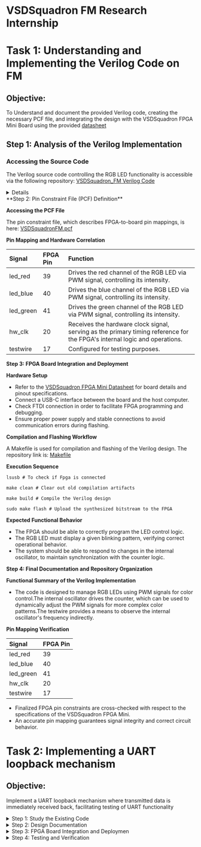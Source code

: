 # VSDSquadron FM Research Internship 


# Task 1: Understanding and Implementing the Verilog Code on FM
## Objective: 
To Understand and document the provided Verilog code, creating the necessary PCF file, and integrating the design with the VSDSquadron FPGA Mini Board using the provided [datasheet](https://www.vlsisystemdesign.com/wp-content/uploads/2025/01/VSDSquadronFMDatasheet.pdf)


## Step 1: Analysis of the Verilog Implementation

### Accessing the Source Code

The Verilog source code controlling  the RGB LED functionality is accessible via the following repository: [VSDSquadron_FM Verilog Code](https://github.com/thesourcerer8/VSDSquadron_FM/blob/main/led_blue/top.v)
<details>
**Architectural Overview**

The Verilog module controls the behavior of an RGB LED with an internal oscillator as a clock source and a frequency counter for modulation. The design provides stable timing control and LED signal generation.

**Module Interface**

- **Outputs:** 
  - `led_red`, `led_blue`, `led_green`: Control signals for the RGB LED.
  - `testwire`: A test output that shows the state of bit 5 from the counter frequency_counter_i for debugging purposes.



- **Inputs:** 
  - `hw_clk`: Primary clock input sourced from the onboard oscillator.

### Internal Design Elements

**1. Internal Oscillator (`SB_HFOSC`)**

- This embedded component supplies an oscilation of system clock that dispenses with an external oscillator requirement.
- The output frequency sets the performance of subsequent logic functions, so all LED timing conduct is regular and consistent.
`SB_HFOSC`:
This is a Verilog module that generates a high-frequency oscillator. It is commonly used in Lattice FPGAs (like the iCE40 series).
It has configurable parameters to control things like the division factor of the output frequency.

`CLKHF_DIV ("0b10")`:
`CLKHF_DIV` is a parameter that sets the clock divider for the oscillator. The value `"0b10"` corresponds to a divider setting of 4, which means the output frequency will be 12 MHz if the nominal oscillator frequency is 48 MHz15
Common settings for CLKHF_DIV:

`"0b00"` for 48 MHz

`"0b01"` for 24 MHz

`"0b10"` for 12 MHz

`"0b11"` for 6 MHz

*Control Signals*:

`CLKHFPU (1'b1)`:

`CLKHFPU` is the power-up signal for the high-frequency oscillator.
1'b1 means that the oscillator is powered up. If this signal were set to 1'b0, the oscillator would remain powered off.

`CLKHFEN (1'b1)`:
`CLKHFEN` is the enable signal for the oscillator.
1'b1 enables the oscillator. If this signal were 1'b0, the oscillator would not function, regardless of other settings.

`CLKHF (int_osc)`:
`CLKHF` is the high-frequency oscillator output, which generates the clock signal.
The output is connected to the int_osc wire, which is the internal clock signal used by other parts of the module.

**Frequency Counter Mechanism**

- Counter logic runs through the oscillator's frequency for commanding RGB LED states.
- The resulting frequency modulates the behavior of LED, creating a visible blinking effect.
- The counter counts up at every clock cycle and resets when it reaches a specified limit, generating a timed signal.

**RGB LED Driver Configuration**

- The driver controls current flow through the RGB LED to maintain proper function.
- Current levels and duty cycles can be manipulated to change LED brightness and color mixing.
- A pulse-width modulation (PWM) scheme is employed to provide smooth LED transitions and color control

- `RGBLEDEN(1'b1)`: Enables the RGB LED.
- `RGB0PWM (1'b0)`: Red LED minimum brightness (Red = OFF)
- `RGB1PWM (1'b0)`: Green LED minimum brightness (Green = OFF)
- `RGB2PWM (1'b1)`: Blue LED maximum brightness (Blue = ON)
- `CURREN (1'b1)`: Enables the current control.
- `RGB0`, `RGB1`, `RGB2`: Connects to actual hardware (led_red, led_green, led_blue).

*Current Settings (via def param)*:

- `RGB0_CURRENT = "0b000001"`: Sets the red LED current.
- `RGB1_CURRENT = "0b000001"`: Sets the green LED current.
- `RGB2_CURRENT = "0b000001"`: Sets the blue LED current.
- 
**Purpose of the Module**

The purpose of this Verilog module, named `top`, is to control an RGB LED system using an internal oscillator and a counter. It encapsulates the logic necessary for managing the intensity and color of the LEDs.

**Description of Internal Logic and Oscillator**

 1. **Internal Logic:**
  - The module includes a counter `(frequency_counter_i)` that increments at every positive edge of the internal oscillator `(int_osc)`.
  - The counter's value is used to drive a test signal `(testwire)`, which is assigned the 6th bit of the counter.
2. **Oscillator:**
  - The internal oscillator is implemented using the `SB_HFOSC` module, which generates a high-frequency clock.
- The oscillator is enabled and powered up (`CLKHFPU = 1'b1`, `CLKHFEN = 1'b1`).

**Functionality of the RGB LED Driver and Its Relationship to the Outputs**

1. **RGB LED Driver:**
- The RGB LED driver is implemented using the `SB_RGBA_DRV` module.
- It controls the RGB LEDs by setting their PWM signals (`RGB0PWM`, `RGB1PWM`, `RGB2PWM`) and current settings (`RGB0_CURRENT`, `RGB1_CURRENT`, `RGB2_CURRENT`).
2. **Relationship to the Outputs:**
- The outputs of the module are the actual RGB LED connections (`led_red`, `led_green`, `led_blue`).
- The RGB LEDs are enabled (`RGBLEDEN = 1'b1`), and their PWM signals are set to predefined values (`RGB0PWM = 1'b0`, `RGB1PWM = 1'b0`, `RGB2PWM = 1'b1`).

</details>
**Step 2: Pin Constraint File (PCF) Definition**

**Accessing the PCF File**

The pin constraint file, which describes FPGA-to-board pin mappings, is here: [VSDSquadronFM.pcf](https://github.com/thesourcerer8/VSDSquadron_FM/blob/main/led_blue/VSDSquadronFM.pcf)


**Pin Mapping and Hardware Correlation**

|**Signal**|**FPGA Pin**|**Function**|
| :- | :- | :-|
|led\_red|39|Drives the red channel of the RGB LED via PWM signal, controlling its intensity.|
|led\_blue|40|Drives the blue channel of the RGB LED via PWM signal, controlling its intensity.|
|led\_green|41|Drives the green channel of the RGB LED via PWM signal, controlling its intensity.|
|hw\_clk|20|Receives the hardware clock signal, serving as the primary timing reference for the FPGA's internal logic and operations.|
|testwire|17|Configured for testing purposes.|




**Step 3: FPGA Board Integration and Deployment**

**Hardware Setup**

- Refer to the [VSDSquadron FPGA Mini Datasheet](https://www.vlsisystemdesign.com/wp-content/uploads/2025/01/VSDSquadronFMDatasheet.pdf)
 for board details and pinout specifications.
- Connect a USB-C interface between the board and the host computer.
- Check FTDI connection in order to facilitate FPGA programming and debugging.
- Ensure proper power supply and stable connections to avoid communication errors during flashing.

**Compilation and Flashing Workflow**

A Makefile is used for compilation and flashing of the Verilog design. The repository link is: [Makefile](https://github.com/thesourcerer8/VSDSquadron_FM/blob/main/led_blue/Makefile)



**Execution Sequence**
```
lsusb # To check if Fpga is connected

make clean # Clear out old compilation artifacts

make build # Compile the Verilog design

sudo make flash # Upload the synthesized bitstream to the FPGA

```
**Expected Functional Behavior**

- The FPGA should be able to correctly program the LED control logic.
- The RGB LED must display a given blinking pattern, verifying correct operational behavior.
- The system should be able to respond to changes in the internal oscillator, to maintain synchronization with the counter logic.

**Step 4: Final Documentation and Repository Organization**

**Functional Summary of the Verilog Implementation**

- The code is designed to manage RGB LEDs using PWM signals for color control.The internal oscillator drives the counter, which can be used to dynamically adjust the PWM signals for more complex color patterns.The testwire provides a means to observe the internal oscillator's frequency indirectly.



**Pin Mapping Verification**

|**Signal**|**FPGA Pin**|
| :- | :- |
|led\_red|39|
|led\_blue|40|
|led\_green|41|
|hw\_clk|20|
|testwire|17|

- Finalized FPGA pin constraints are cross-checked with respect to the specifications of the VSDSquadron FPGA Mini.
- An accurate pin mapping guarantees signal integrity and correct circuit behavior.


# Task 2: Implementing a UART loopback mechanism
## Objective:
Implement a UART loopback mechanism where transmitted data is immediately received back, facilitating testing of UART functionality

<details>

The Verilog source code controlling  the RGB LED functionality is accessible via the following repository: [VSDSquadron_FM Verilog Code](https://github.com/thesourcerer8/VSDSquadron_FM/blob/main/led_blue/top.v)


<summary> Step 1: Study the Existing Code
</summary>

### Port Analysis:
The module explains six ports:
- Three **RGB LED outputs** (led_red, led_blue, led_green)
- **UART transmit/receive pins** (uarttx, uartrx)
- **System clock input** (hw_clk)

### Internal Component Analysis
1. **Internal Oscilliator** (SB_HFOSC)
- Implements a high-frequency oscillator
- Uses CLKHF_DIV = "0b10" for frequency division
- Generates internal clock signal (int_osc)

2. **Frequency Counter**
- 28-bit counter (frequency_counter_i)
- Increments on every positive edge of internal oscillator
- Used for timing generation

3. **UART Loopback**
- Direct connection between transmit and receive pins
- Echoes back any received UART data immediately

4. **RGB LED Driver** (SB_RGBA_DRV)
- Controls three RGB channels
- Uses PWM (Pulse Width Modulation) for brightness control
- Current settings configured for each channel
- Maps UART input directly to LED intensity

### Operation Analysis
- The UART TX 8N1 module operates as a serial transmitter that converts parallel data into a serial bitstream following the 8N1 UART protocol. Let's analyze its operation in detail:

- The entire module operates on the positive edge of the clock signal (posedge clk). Each state transition and bit transmission occurs at a clock edge, meaning the transmission rate is directly tied to the clock frequency.

### Transmission Sequence

1. #### Idle State
  - During idle, the TX line is held high (logic 1), which is the standard UART idle state.
  - The module waits for the senddata signal to be asserted.
1. #### Start Bit Transmission
  - When senddata is asserted, the module captures the input byte into buf_tx.
  - It then transitions to STATE\_STARTTX where it pulls the TX line low (logic 0) for one clock cycle.
  - >This low signal serves as the start bit, signaling to the receiver that data transmission is beginning.
1. #### Data Bits Transmission
  - In STATE\_TXING, the module transmits 8 data bits sequentially.
  - It sends the least significant bit (LSB) first by outputting buf\_tx to the TX line.
  - After each bit transmission, it right-shifts buf\_tx to position the next bit.
  - The counter bits\_sent tracks how many bits have been transmitted.
1. #### Stop Bit and Completion
  - After all 8 data bits are sent, the TX line is pulled high again for the stop bit.
  - The module then transitions to STATE\_TXDONE where it asserts the txdone signal.
    - Finally, it returns to the idle state, ready for the next transmission.

### Timing Considerations

 Without a baud rate generator, each bit (start, data, and stop) is transmitted for exactly one clock cycle. This means:

- If the clock is running at 9600 Hz, the UART will transmit at 9600 baud.
- A complete 8N1 frame (1 start + 8 data + 1 stop) takes exactly 10 clock cycles.
- The txdone signal is asserted for one clock cycle after transmission completes.

### Data Flow 

The data path involves:

  -  Parallel data (txbyte) is loaded into buf_tx register.
- buf_tx is right-shifted during transmission, exposing each bit sequentially.
- The current bit is placed on the tx output through the txbit register.

This implementation uses a simple but effective approach for UART transmission.


</details>


<details>
<summary> Step 2: Design Documentation
</summary>
<details>
<summary>Block Diagram .</summary>

![Image](https://github.com/user-attachments/assets/b110bef8-ae00-4a04-9219-bad1290bb2e1)
</details>

<details>
<summary> Circuit Diagram showing Connections between the FPGA and any Peripheral Devices used.</summary>

![Image](https://github.com/user-attachments/assets/e46e9fde-0a17-4ef5-8079-75c2011de1ad)
</details>

</details>
<details>
<summary>Step 3: FPGA Board Integration and Deploymen
</summary>


    
**Hardware Setup**

- Refer to the [VSDSquadron FPGA Mini Datasheet](https://www.vlsisystemdesign.com/wp-content/uploads/2025/01/VSDSquadronFMDatasheet.pdf)
 for board details and pinout specifications.
- Connect a USB-C interface between the board and the host computer.
- Check FTDI connection in order to facilitate FPGA programming and debugging.
- Ensure proper power supply and stable connections to avoid communication errors during flashing.

**Compilation and Flashing Workflow**

A Makefile is used for compilation and flashing of the Verilog design. The repository link is: [Makefile](https://github.com/thesourcerer8/VSDSquadron_FM/blob/main/led_blue/Makefile)



**Execution Sequence**
```
lsusb # To check if Fpga is connected

make clean # Clear out old compilation artifacts

make build # Compile the Verilog design

sudo make flash # Upload the synthesized bitstream to the FPGA

```


</details>
<details>
<summary>Step 4: Testing and Verification
</summary>



    
 1. For the testing purpose we will use docklight software which is a simulation tool for serial communication protocols. It allows us to monitor the communication between two serial devices.It can be downladed from [here](https://docklight.de/downloads/).

    
2. After installation, open Docklight and select "Start with a blank project / blank script" to begin.

 - Configure the correct communication port:

  - Go to Tools > Project Settings

 - In the Communication tab, select your COM port (COM7 in your case)

- Verify the speed is set to 9600 bps (not the default 115200)

- Ensure other settings are correct: 8 data bits, 1 stop bit, no parity, and no flow control


    
![Image](https://github.com/user-attachments/assets/f6e605fb-d9e6-4b33-a143-d8fd8fa73177)

3. To create a new send sequence:

- Double-click on the last empty line in the Send Sequences table (the small blue box you mentioned)

- The "Edit Send Sequence" dialog will appear

4. In the dialog:

- Enter a unique name for your sequence in the "Name" field

- Select your preferred format (ASCII, HEX, Decimal, or Binary) using the "Edit Mode" radio buttons
- Type your message in the "Sequence" field.Click "OK" to add the sequence to your list

5.  To send the sequence:

- Click the arrow button next to the sequence name in the Send Sequences list

- Docklight will transmit your sequence through the configured COM port

- The sent data will appear in the communication window with a [TX] prefix.


6. In our case, we've created a loopback configuration by connecting the TX (transmit) pin directly to the RX (receive) pin. This means that any data we send out through the TX pin will be immediately received back on the RX pin, allowing us to verify that our transmission is working correctly by confirming we receive the exact same message that we sent.We can verify it in below image.
![Image](https://github.com/user-attachments/assets/19f37337-557c-4a8c-9649-b1112d7adaf0)

</details>




